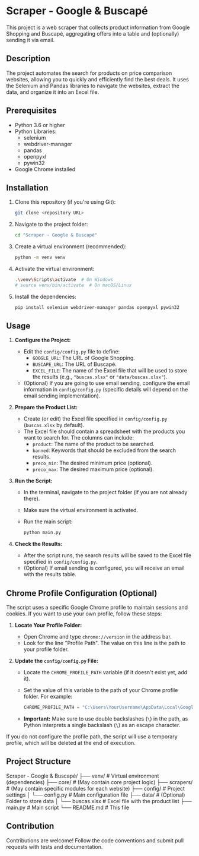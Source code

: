 # Scraper - Google & Buscapé

This project is a web scraper that collects product information from Google Shopping and Buscapé, aggregating offers into a table and (optionally) sending it via email.

## Description

The project automates the search for products on price comparison websites, allowing you to quickly and efficiently find the best deals. It uses the Selenium and Pandas libraries to navigate the websites, extract the data, and organize it into an Excel file.

## Prerequisites

*   Python 3.6 or higher
*   Python Libraries:
    *   selenium
    *   webdriver-manager
    *   pandas
    *   openpyxl
    *   pywin32
*   Google Chrome installed

## Installation

1.  Clone this repository (if you're using Git):

    ```bash
    git clone <repository URL>
    ```

2.  Navigate to the project folder:

    ```bash
    cd "Scraper - Google & Buscapé"
    ```

3.  Create a virtual environment (recommended):

    ```bash
    python -m venv venv
    ```

4.  Activate the virtual environment:

    ```bash
    .\venv\Scripts\activate  # On Windows
    # source venv/bin/activate  # On macOS/Linux
    ```

5.  Install the dependencies:

    ```bash
    pip install selenium webdriver-manager pandas openpyxl pywin32
    ```

## Usage

1.  **Configure the Project:**
    *   Edit the `config/config.py` file to define:
        *   `GOOGLE_URL`: The URL of Google Shopping.
        *   `BUSCAPE_URL`: The URL of Buscapé.
        *   `EXCEL_FILE`: The name of the Excel file that will be used to store the results (e.g., `"buscas.xlsx"` or `"data/buscas.xlsx"`).
    *   (Optional) If you are going to use email sending, configure the email information in `config/config.py` (specific details will depend on the email sending implementation).

2.  **Prepare the Product List:**
    *   Create (or edit) the Excel file specified in `config/config.py` (`buscas.xlsx` by default).
    *   The Excel file should contain a spreadsheet with the products you want to search for. The columns can include:
        *   `product`: The name of the product to be searched.
        *   `banned`: Keywords that should be excluded from the search results.
        *   `preco_min`: The desired minimum price (optional).
        *   `preco_max`: The desired maximum price (optional).

3.  **Run the Script:**
    *   In the terminal, navigate to the project folder (if you are not already there).
    *   Make sure the virtual environment is activated.
    *   Run the main script:

        ```bash
        python main.py
        ```

4.  **Check the Results:**
    *   After the script runs, the search results will be saved to the Excel file specified in `config/config.py`.
    *   (Optional) If email sending is configured, you will receive an email with the results table.

## Chrome Profile Configuration (Optional)

The script uses a specific Google Chrome profile to maintain sessions and cookies. If you want to use your own profile, follow these steps:

1.  **Locate Your Profile Folder:**
    *   Open Chrome and type `chrome://version` in the address bar.
    *   Look for the line "Profile Path". The value on this line is the path to your profile folder.

2.  **Update the `config/config.py` File:**
    *   Locate the `CHROME_PROFILE_PATH` variable (if it doesn't exist yet, add it).
    *   Set the value of this variable to the path of your Chrome profile folder. For example:

        ```python
        CHROME_PROFILE_PATH = "C:\Users\YourUsername\AppData\Local\Google\Chrome\User Data\Default"
        ```

    *   **Important:** Make sure to use double backslashes (`\`) in the path, as Python interprets a single backslash (`\`) as an escape character.

If you do not configure the profile path, the script will use a temporary profile, which will be deleted at the end of execution.

## Project Structure
Scraper - Google & Buscapé/ ├── venv/ # Virtual environment (dependencies) ├── core/ # (May contain core project logic) ├── scrapers/ # (May contain specific modules for each website) ├── config/ # Project settings │ └── config.py # Main configuration file ├── data/ # (Optional) Folder to store data │ └── buscas.xlsx # Excel file with the product list ├── main.py # Main script └── README.md # This file


## Contribution

Contributions are welcome! Follow the code conventions and submit pull requests with tests and documentation.

